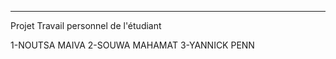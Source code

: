 -----------------------------------------------------------------
Projet Travail personnel de l'étudiant

1-NOUTSA MAIVA
2-SOUWA MAHAMAT
3-YANNICK PENN


